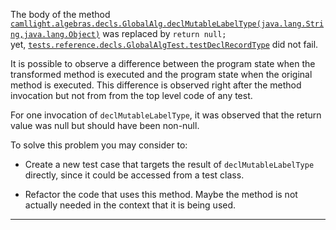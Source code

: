 
The body of the method [`camllight.algebras.decls.GlobalAlg.declMutableLabelType(java.lang.String,java.lang.Object)`](https://github.com/manuelleduc/Funcon4J/blob/9d2e32824daee71b895f0d9fa6091ed4de8e1513/language/src/main/java/camllight/algebras/decls/GlobalAlg.java#L121) 
was  replaced by  `return null;`  
yet,  [`tests.reference.decls.GlobalAlgTest.testDeclRecordType`](https://github.com/manuelleduc/Funcon4J/blob/9d2e32824daee71b895f0d9fa6091ed4de8e1513/language/src/test/java/tests/reference/decls/GlobalAlgTest.java) did not fail. 

It is possible to observe a difference between the program state when the transformed method is executed and the program state when the original method is executed. This difference is observed right after the method invocation but not from from the top level code of any test.


For one invocation of `declMutableLabelType`, it was observed that the return value  was null but should have been non-null.

To solve this problem you may consider to:

* Create a new test case that targets the result of `declMutableLabelType` directly, since it could be accessed from a test class.


* Refactor the code that uses this method. Maybe the method is not actually needed in the context that it is being used.

---